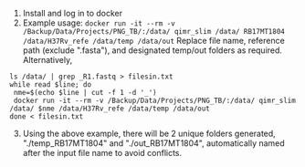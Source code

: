 1. Install and log in to docker
2. Example usage: ```docker run -it --rm -v /Backup/Data/Projects/PNG_TB/:/data/ qimr_slim /data/ RB17MT1804 /data/H37Rv_refe /data/temp /data/out```
  Replace file name, reference path (exclude ".fasta"), and designated temp/out folders as required.
  Alternatively, 
  ```
ls /data/ | grep _R1.fastq > filesin.txt
while read $line; do
   nme=$(echo $line | cut -f 1 -d '_')
   docker run -it --rm -v /Backup/Data/Projects/PNG_TB/:/data/ qimr_slim /data/ $nme /data/H37Rv_refe /data/temp /data/out
done < filesin.txt
  ```

3. Using the above example, there will be 2 unique folders generated, "./temp_RB17MT1804" and "./out_RB17MT1804", automatically named after the input file name to avoid conflicts.
